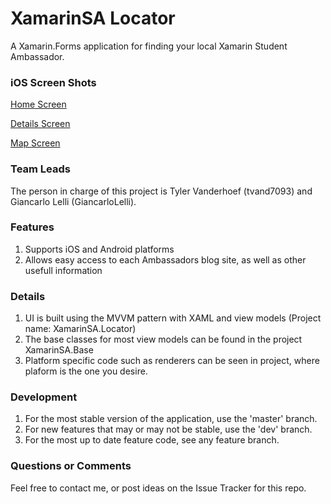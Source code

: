 # XamarinSA Locator

A Xamarin.Forms application for finding your local Xamarin Student Ambassador.

### iOS Screen Shots
[Home Screen](https://github.com/Xamarin-Student-Ambassadors/app/blob/dev/iOS/screenshots/iOS%20Simulator%20Screen%20Shot%20Mar%205%2C%202015%2C%2001.14.27.png "Screen Shot 1")

[Details Screen](https://github.com/Xamarin-Student-Ambassadors/app/blob/dev/iOS/screenshots/iOS%20Simulator%20Screen%20Shot%20Mar%205%2C%202015%2C%2001.15.06.png "Screen Shot 2")

[Map Screen](https://github.com/Xamarin-Student-Ambassadors/app/blob/dev/iOS/screenshots/iOS%20Simulator%20Screen%20Shot%20Mar%205%2C%202015%2C%2001.14.43.png "Screen Shot 3")

### Team Leads
The person in charge of this project is Tyler Vanderhoef (tvand7093) and Giancarlo Lelli (GiancarloLelli).

### Features
1. Supports iOS and Android platforms
2. Allows easy access to each Ambassadors blog site, as well as other usefull information

### Details
1. UI is built using the MVVM pattern with XAML and view models (Project name: XamarinSA.Locator)
2. The base classes for most view models can be found in the project XamarinSA.Base
3. Platform specific code such as renderers can be seen in <platform> project, where plaform is the one you desire.

### Development
1. For the most stable version of the application, use the 'master' branch.
2. For new features that may or may not be stable, use the 'dev' branch.
3. For the most up to date feature code, see any feature branch.

### Questions or Comments
Feel free to contact me, or post ideas on the Issue Tracker for this repo.
